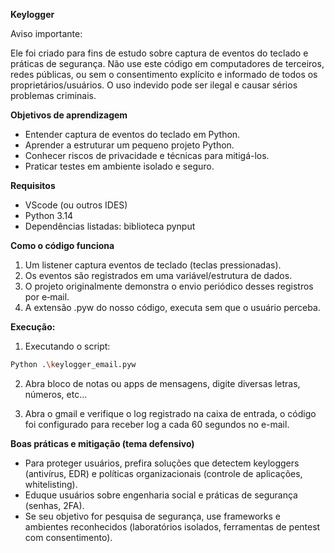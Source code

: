 **Keylogger**

Aviso importante:

Ele foi criado para fins de estudo sobre captura de eventos do teclado e práticas de segurança. Não use este código em computadores de terceiros, redes públicas, ou sem o consentimento explícito e informado de todos os proprietários/usuários. O uso indevido pode ser ilegal e causar sérios problemas criminais.

**Objetivos de aprendizagem**

* Entender captura de eventos do teclado em Python.
* Aprender a estruturar um pequeno projeto Python.
* Conhecer riscos de privacidade e técnicas para mitigá-los.
* Praticar testes em ambiente isolado e seguro.

**Requisitos**

- VScode (ou outros IDES)
- Python 3.14
- Dependências listadas: biblioteca pynput

**Como o código funciona**

1. Um listener captura eventos de teclado (teclas pressionadas).
2. Os eventos são registrados em uma variável/estrutura de dados.
3. O projeto originalmente demonstra o envio periódico desses registros por e‑mail.
4. A extensão .pyw do nosso código, executa sem que o usuário perceba.

**Execução:**

1. Executando o script:

```Bash
Python .\keylogger_email.pyw
```

2. Abra bloco de notas ou apps de mensagens, digite diversas letras, números, etc...

3. Abra o gmail e verifique o log registrado na caixa de entrada, o código foi configurado para receber log a cada 60 segundos no e-mail.

**Boas práticas e mitigação (tema defensivo)**

* Para proteger usuários, prefira soluções que detectem keyloggers (antivírus, EDR) e políticas organizacionais (controle de aplicações, whitelisting).
* Eduque usuários sobre engenharia social e práticas de segurança (senhas, 2FA).
* Se seu objetivo for pesquisa de segurança, use frameworks e ambientes reconhecidos (laboratórios isolados, ferramentas de pentest com consentimento).


